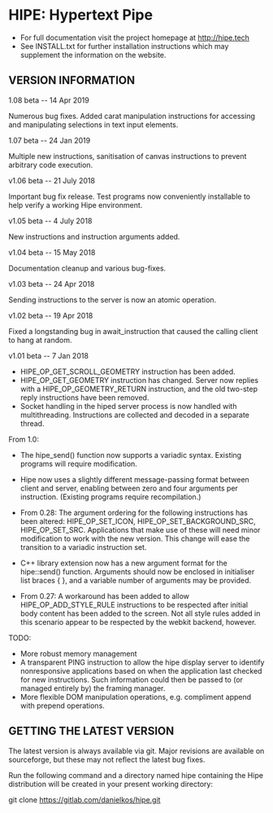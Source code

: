 HIPE: Hypertext Pipe
====================

* For full documentation visit the project homepage at http://hipe.tech
* See INSTALL.txt for further installation instructions which may supplement the information on the website.

VERSION INFORMATION
-------------------

1.08 beta -- 14 Apr 2019

Numerous bug fixes. Added carat manipulation instructions for accessing and manipulating selections in text input elements.

1.07  beta -- 24 Jan 2019

Multiple new instructions, sanitisation of canvas instructions to prevent arbitrary
code execution.

v1.06 beta -- 21 July 2018

Important bug fix release.
Test programs now conveniently installable to help verify a working Hipe environment.

v1.05 beta -- 4 July 2018

New instructions and instruction arguments added.

v1.04 beta -- 15 May 2018

Documentation cleanup and various bug-fixes.

v1.03 beta -- 24 Apr 2018

Sending instructions to the server is now an atomic operation.

v1.02 beta -- 19 Apr 2018

Fixed a longstanding bug in await_instruction that caused the calling client
to hang at random.

v1.01 beta -- 7 Jan 2018

- HIPE_OP_GET_SCROLL_GEOMETRY instruction has been added.
- HIPE_OP_GET_GEOMETRY instruction has changed. Server now replies with a HIPE_OP_GEOMETRY_RETURN
  instruction, and the old two-step reply instructions have been removed.
- Socket handling in the hiped server process is now handled with multithreading. Instructions are
  collected and decoded in a separate thread.

From 1.0:
- The hipe_send() function now supports a variadic syntax. Existing programs will require modification.
- Hipe now uses a slightly different message-passing format between client and server, enabling between
  zero and four arguments per instruction. (Existing programs require recompilation.)
- From 0.28: The argument ordering for the following  instructions has been altered: HIPE_OP_SET_ICON,
  HIPE_OP_SET_BACKGROUND_SRC, HIPE_OP_SET_SRC. Applications that make use of these will need minor modification to
  work with the new version. This change will ease the transition to a variadic instruction set.
- C++ <hipe> library extension now has a new argument format for the hipe::send() function. Arguments should now
  be enclosed in initialiser list braces { }, and a variable number of arguments may be provided.

- From 0.27: A workaround has been added to allow HIPE_OP_ADD_STYLE_RULE instructions to be respected after initial
  body content has been added to the screen. Not all style rules added in this scenario appear to be respected
  by the webkit backend, however.


TODO:

- More robust memory management
- A transparent PING instruction to allow the hipe display server to identify nonresponsive applications based on when the application last checked for new instructions. Such information could then be passed to (or managed entirely by) the framing manager.
- More flexible DOM manipulation operations, e.g. compliment append with prepend operations.


GETTING THE LATEST VERSION
--------------------------

The latest version is always available via git. Major revisions are available on sourceforge, but these may not reflect the latest bug fixes.

Run the following command and a directory named hipe containing the Hipe distribution will be created in your present working directory:


  git clone https://gitlab.com/danielkos/hipe.git


